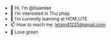 - 👋 Hi, I’m @ltaamlee
- 👀 I’m interested in Thư pháp 
- 🌱 I’m currently learning at HCM_UTE
- 📫 How to reach me: letam41225@gmail.com
- 🌿 Love green
